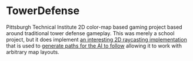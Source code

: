 # TowerDefense

Pittsburgh Technical Institute 2D color-map based gaming project based around traditional tower defense gameplay.
This was merely a school project, but it does implement [an interesting 2D raycasting implementation](https://github.com/Ragora/TowerDefense/blob/master/TowerDefense/TowerDefense/CollisionManager.cs#L65-L128)
that is used to [generate paths for the AI to follow](https://github.com/Ragora/TowerDefense/blob/master/TowerDefense/TowerDefense/AIManager.cs#L51-L163)
allowing it to work with arbitrary map layouts.
